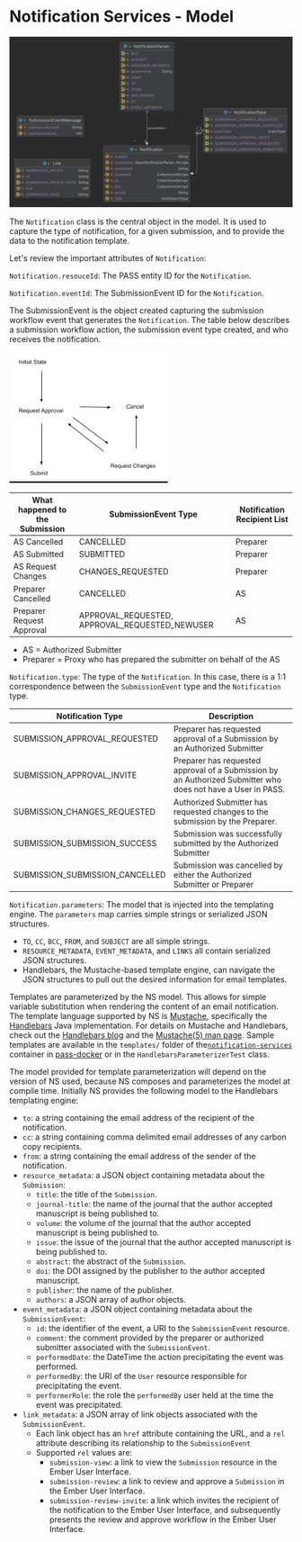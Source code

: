 # Notification Services - Model

![Notification Services Model](../../.gitbook/assets/notifications-model.png)

The `Notification` class is the central object in the model. It is used to capture the type of notification, for a given 
submission, and to provide the data to the notification template.

Let's review the important attributes of `Notification`:

`Notification.resouceId`: The PASS entity ID for the `Notification`.

`Notification.eventId`: The SubmissionEvent ID for the `Notification`.

The SubmissionEvent is the object created capturing the submission workflow event that generates the `Notification`. The 
table below describes a submission workflow action, the submission event type created, and who receives the notification.

![Submission State Model](../../.gitbook/assets/submission-state.png)

|What happened to the Submission |SubmissionEvent Type                             |Notification Recipient List
|--------------------------------|-------------------------------------------------|----------------------------
|AS Cancelled                    |CANCELLED                                        |Preparer
|AS Submitted                    |SUBMITTED                                        |Preparer
|AS Request Changes              |CHANGES_REQUESTED                                |Preparer
|Preparer Cancelled              |CANCELLED                                        |AS
|Preparer Request Approval       |APPROVAL_REQUESTED, APPROVAL_REQUESTED_NEWUSER   |AS

* AS = Authorized Submitter
* Preparer = Proxy who has prepared the submitter on behalf of the AS

`Notification.type`: The type of the `Notification`. In this case, there is a 1:1 correspondence between the 
`SubmissionEvent` type and the `Notification` type.

|Notification Type               |Description
|--------------------------------|---------------------
|SUBMISSION_APPROVAL_REQUESTED   |Preparer has requested approval of a Submission by an Authorized Submitter
|SUBMISSION_APPROVAL_INVITE      |Preparer has requested approval of a Submission by an Authorized Submitter who does not have a User in PASS.
|SUBMISSION_CHANGES_REQUESTED    |Authorized Submitter has requested changes to the submission by the Preparer.
|SUBMISSION_SUBMISSION_SUCCESS   |Submission was successfully submitted by the Authorized Submitter
|SUBMISSION_SUBMISSION_CANCELLED |Submission was cancelled by either the Authorized Submitter or Preparer

`Notification.parameters`: The model that is injected into the templating engine. The `parameters` map carries simple 
strings or serialized JSON structures.
- `TO`, `CC`, `BCC`, `FROM`, and `SUBJECT` are all simple strings.
- `RESOURCE_METADATA`, `EVENT_METADATA`, and `LINKS` all contain serialized JSON structures.
- Handlebars, the Mustache-based template engine, can navigate the JSON structures to pull out the desired information 
for email templates.

Templates are parameterized by the NS model. This allows for simple variable substitution when rendering the content of 
an email notification. The template language supported by NS is [Mustache](https://mustache.github.io/), specifically
the [Handlebars](https://github.com/jknack/handlebars.java) Java implementation.  For details on Mustache and Handlebars, check out the [Handlebars blog](http://jknack.github.io/handlebars.java/)
and the [Mustache(5) man page](http://mustache.github.io/mustache.5.html).  Sample templates are available in the `templates/` folder of the[`notification-services`](https://github.com/eclipse-pass/pass-docker)
container in [pass-docker](https://github.com/eclipse-pass/pass-docker) or in the `HandlebarsParameterizerTest` class.

The model provided for template parameterization will depend on the version of NS used, because NS composes and 
parameterizes the model at compile time. Initially NS provides the following model to the Handlebars templating engine:
- `to`: a string containing the email address of the recipient of the notification.
- `cc`: a string containing comma delimited email addresses of any carbon copy recipients.
- `from`: a string containing the email address of the sender of the notification.
- `resource_metadata`: a JSON object containing metadata about the `Submission`:
    - `title`: the title of the `Submission`.
    - `journal-title`: the name of the journal that the author accepted manuscript is being published to.
    - `volume`: the volume of the journal that the author accepted manuscript is being published to.
    - `issue`: the issue of the journal that the author accepted manuscript is being published to.
    - `abstract`: the abstract of the `Submission`.
    - `doi`: the DOI assigned by the publisher to the author accepted manuscript.
    - `publisher`: the name of the publisher.
    - `authors`: a JSON array of author objects.
- `event_metadata`: a JSON object containing metadata about the `SubmissionEvent`:
    - `id`: the identifier of the event, a URI to the `SubmissionEvent` resource.
    - `comment`: the comment provided by the preparer or authorized submitter associated with the `SubmissionEvent`.
    - `performedDate`: the DateTime the action precipitating the event was performed.
    - `performedBy`: the URI of the `User` resource responsible for precipitating the event.
    - `performerRole`: the role the `performedBy` user held at the time the event was precipitated.
- `link_metadata`: a JSON array of link objects associated with the `SubmissionEvent`.
    - Each link object has an `href` attribute containing the URL, and a `rel` attribute describing its relationship to
    the `SubmissionEvent`
    - Supported `rel` values are:
        - `submission-view`: a link to view the `Submission` resource in the Ember User Interface.
        - `submission-review`: a link to review and approve a `Submission` in the Ember User Interface.
        - `submission-review-invite`: a link which invites the recipient of the notification to the Ember User Interface, 
        and subsequently presents the review and approve workflow in the Ember User Interface.

